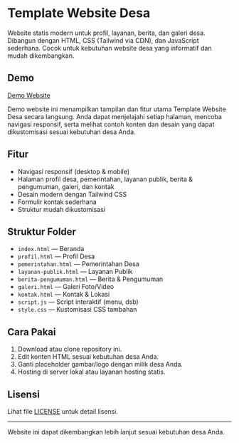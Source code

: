 # Template Website Desa

Website statis modern untuk profil, layanan, berita, dan galeri desa. Dibangun dengan HTML, CSS (Tailwind via CDN), dan JavaScript sederhana. Cocok untuk kebutuhan website desa yang informatif dan mudah dikembangkan.

## Demo
[Demo Website](https://dimartarmizi.github.io/template-website-desa/)

Demo website ini menampilkan tampilan dan fitur utama Template Website Desa secara langsung. Anda dapat menjelajahi setiap halaman, mencoba navigasi responsif, serta melihat contoh konten dan desain yang dapat dikustomisasi sesuai kebutuhan desa Anda.

## Fitur
- Navigasi responsif (desktop & mobile)
- Halaman profil desa, pemerintahan, layanan publik, berita & pengumuman, galeri, dan kontak
- Desain modern dengan Tailwind CSS
- Formulir kontak sederhana
- Struktur mudah dikustomisasi

## Struktur Folder
- `index.html` — Beranda
- `profil.html` — Profil Desa
- `pemerintahan.html` — Pemerintahan Desa
- `layanan-publik.html` — Layanan Publik
- `berita-pengumuman.html` — Berita & Pengumuman
- `galeri.html` — Galeri Foto/Video
- `kontak.html` — Kontak & Lokasi
- `script.js` — Script interaktif (menu, dsb)
- `style.css` — Kustomisasi CSS tambahan

## Cara Pakai
1. Download atau clone repository ini.
2. Edit konten HTML sesuai kebutuhan desa Anda.
3. Ganti placeholder gambar/logo dengan milik desa Anda.
4. Hosting di server lokal atau layanan hosting statis.

## Lisensi
Lihat file [LICENSE](LICENSE) untuk detail lisensi.

---

Website ini dapat dikembangkan lebih lanjut sesuai kebutuhan desa Anda.
